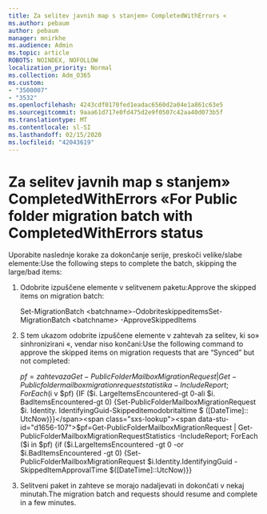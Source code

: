 ```yaml
---
title: Za selitev javnih map s stanjem» CompletedWithErrors «
ms.author: pebaum
author: pebaum
manager: mnirkhe
ms.audience: Admin
ms.topic: article
ROBOTS: NOINDEX, NOFOLLOW
localization_priority: Normal
ms.collection: Adm_O365
ms.custom:
- "3500007"
- "3532"
ms.openlocfilehash: 4243cdf0170fed1eadac6560d2a04e1a861c63e5
ms.sourcegitcommit: 9aaa61d717e0fd475d2e9f0507c42aa40d073b5f
ms.translationtype: MT
ms.contentlocale: sl-SI
ms.lasthandoff: 02/15/2020
ms.locfileid: "42043619"
---
```

# <a name="for-public-folder-migration-batch-with-completedwitherrors-status"></a><span data-ttu-id="d1656-102">Za selitev javnih map s stanjem» CompletedWithErrors «</span><span class="sxs-lookup"><span data-stu-id="d1656-102">For Public folder migration batch with CompletedWithErrors status</span></span>

<span data-ttu-id="d1656-103">Uporabite naslednje korake za dokončanje serije, preskoči velike/slabe elemente:</span><span class="sxs-lookup"><span data-stu-id="d1656-103">Use the following steps to complete the batch, skipping the large/bad items:</span></span> 
1. <span data-ttu-id="d1656-104">Odobrite izpuščene elemente v selitvenem paketu:</span><span class="sxs-lookup"><span data-stu-id="d1656-104">Approve the skipped items on migration batch:</span></span>

    <span data-ttu-id="d1656-105">Set-MigrationBatch \<batchname>-Odobriteskippeditems</span><span class="sxs-lookup"><span data-stu-id="d1656-105">Set-MigrationBatch \<batchname> -ApproveSkippedItems</span></span> 
2. <span data-ttu-id="d1656-106">S tem ukazom odobrite izpuščene elemente v zahtevah za selitev, ki so» sinhronizirani «, vendar niso končani:</span><span class="sxs-lookup"><span data-stu-id="d1656-106">Use the following command to approve the skipped items on migration requests that are “Synced” but not completed:</span></span>

    <span data-ttu-id="d1656-107">$pf = zahteva za Get-PublicFolderMailboxMigrationRequest | Get-Publicfoldermailboxmigrationrequeststatistika-IncludeReport; ForEach ($i v $pf) {IF ($i. LargeItemsEncountered-gt 0-ali $i. BadItemsEncountered-gt 0) {Set-PublicFolderMailboxMigrationRequest $i. Identity. IdentifyingGuid-Skippeditemodobritaltime $ ([DateTime]:: UtcNow)}}</span><span class="sxs-lookup"><span data-stu-id="d1656-107">$pf=Get-PublicFolderMailboxMigrationRequest | Get-PublicFolderMailboxMigrationRequestStatistics -IncludeReport; ForEach ($i in $pf) {if ($i.LargeItemsEncountered -gt 0 -or $i.BadItemsEncountered -gt 0) {Set-PublicFolderMailboxMigrationRequest $i.Identity.IdentifyingGuid -SkippedItemApprovalTime $([DateTime]::UtcNow)}}</span></span>
3. <span data-ttu-id="d1656-108">Selitveni paket in zahteve se morajo nadaljevati in dokončati v nekaj minutah.</span><span class="sxs-lookup"><span data-stu-id="d1656-108">The migration batch and requests should resume and complete in a few minutes.</span></span>

